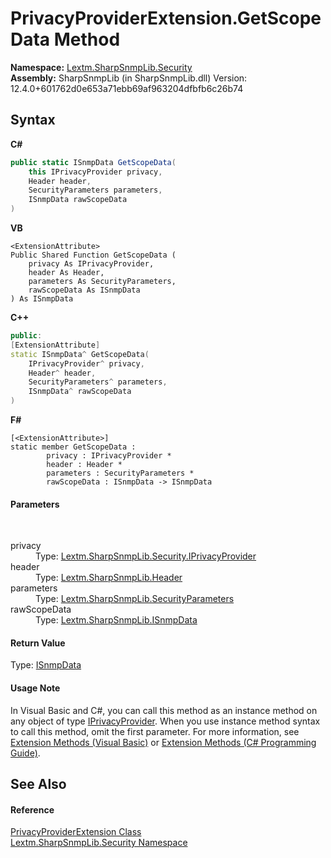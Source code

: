 # PrivacyProviderExtension.GetScopeData Method 
 

**Namespace:**&nbsp;<a href="N_Lextm_SharpSnmpLib_Security">Lextm.SharpSnmpLib.Security</a><br />**Assembly:**&nbsp;SharpSnmpLib (in SharpSnmpLib.dll) Version: 12.4.0+601762d0e653a71ebb69af963204dfbfb6c26b74

## Syntax

**C#**<br />
``` C#
public static ISnmpData GetScopeData(
	this IPrivacyProvider privacy,
	Header header,
	SecurityParameters parameters,
	ISnmpData rawScopeData
)
```

**VB**<br />
``` VB
<ExtensionAttribute>
Public Shared Function GetScopeData ( 
	privacy As IPrivacyProvider,
	header As Header,
	parameters As SecurityParameters,
	rawScopeData As ISnmpData
) As ISnmpData
```

**C++**<br />
``` C++
public:
[ExtensionAttribute]
static ISnmpData^ GetScopeData(
	IPrivacyProvider^ privacy, 
	Header^ header, 
	SecurityParameters^ parameters, 
	ISnmpData^ rawScopeData
)
```

**F#**<br />
``` F#
[<ExtensionAttribute>]
static member GetScopeData : 
        privacy : IPrivacyProvider * 
        header : Header * 
        parameters : SecurityParameters * 
        rawScopeData : ISnmpData -> ISnmpData 

```


#### Parameters
&nbsp;<dl><dt>privacy</dt><dd>Type: <a href="T_Lextm_SharpSnmpLib_Security_IPrivacyProvider">Lextm.SharpSnmpLib.Security.IPrivacyProvider</a><br /></dd><dt>header</dt><dd>Type: <a href="T_Lextm_SharpSnmpLib_Header">Lextm.SharpSnmpLib.Header</a><br /></dd><dt>parameters</dt><dd>Type: <a href="T_Lextm_SharpSnmpLib_SecurityParameters">Lextm.SharpSnmpLib.SecurityParameters</a><br /></dd><dt>rawScopeData</dt><dd>Type: <a href="T_Lextm_SharpSnmpLib_ISnmpData">Lextm.SharpSnmpLib.ISnmpData</a><br /></dd></dl>

#### Return Value
Type: <a href="T_Lextm_SharpSnmpLib_ISnmpData">ISnmpData</a>

#### Usage Note
In Visual Basic and C#, you can call this method as an instance method on any object of type <a href="T_Lextm_SharpSnmpLib_Security_IPrivacyProvider">IPrivacyProvider</a>. When you use instance method syntax to call this method, omit the first parameter. For more information, see <a href="https://docs.microsoft.com/dotnet/visual-basic/programming-guide/language-features/procedures/extension-methods" target="_blank" rel="noopener noreferrer">Extension Methods (Visual Basic)</a> or <a href="https://docs.microsoft.com/dotnet/csharp/programming-guide/classes-and-structs/extension-methods" target="_blank" rel="noopener noreferrer">Extension Methods (C# Programming Guide)</a>.

## See Also


#### Reference
<a href="T_Lextm_SharpSnmpLib_Security_PrivacyProviderExtension">PrivacyProviderExtension Class</a><br /><a href="N_Lextm_SharpSnmpLib_Security">Lextm.SharpSnmpLib.Security Namespace</a><br />